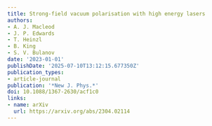 ```yaml
---
title: Strong-field vacuum polarisation with high energy lasers
authors:
- A. J. Macleod
- J. P. Edwards
- T. Heinzl
- B. King
- S. V. Bulanov
date: '2023-01-01'
publishDate: '2025-07-10T13:12:15.677350Z'
publication_types:
- article-journal
publication: '*New J. Phys.*'
doi: 10.1088/1367-2630/acf1c0
links:
- name: arXiv
  url: https://arxiv.org/abs/2304.02114
---
```

